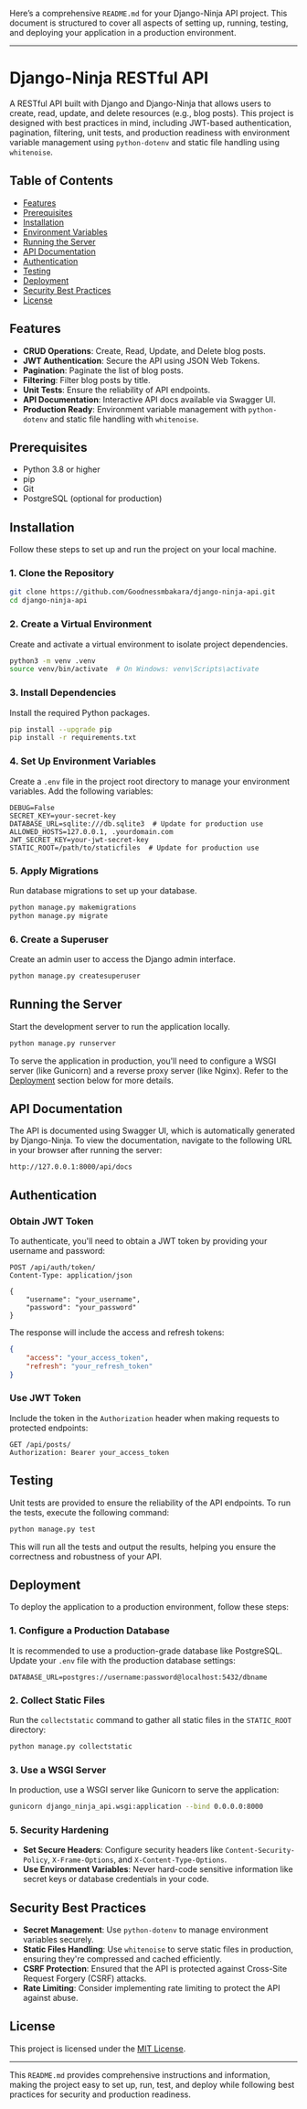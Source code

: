 Here’s a comprehensive `README.md` for your Django-Ninja API project. This document is structured to cover all aspects of setting up, running, testing, and deploying your application in a production environment.

---

# Django-Ninja RESTful API

A RESTful API built with Django and Django-Ninja that allows users to create, read, update, and delete resources (e.g., blog posts). This project is designed with best practices in mind, including JWT-based authentication, pagination, filtering, unit tests, and production readiness with environment variable management using `python-dotenv` and static file handling using `whitenoise`.

## Table of Contents

- [Features](#features)
- [Prerequisites](#prerequisites)
- [Installation](#installation)
- [Environment Variables](#environment-variables)
- [Running the Server](#running-the-server)
- [API Documentation](#api-documentation)
- [Authentication](#authentication)
- [Testing](#testing)
- [Deployment](#deployment)
- [Security Best Practices](#security-best-practices)
- [License](#license)

## Features

- **CRUD Operations**: Create, Read, Update, and Delete blog posts.
- **JWT Authentication**: Secure the API using JSON Web Tokens.
- **Pagination**: Paginate the list of blog posts.
- **Filtering**: Filter blog posts by title.
- **Unit Tests**: Ensure the reliability of API endpoints.
- **API Documentation**: Interactive API docs available via Swagger UI.
- **Production Ready**: Environment variable management with `python-dotenv` and static file handling with `whitenoise`.

## Prerequisites

- Python 3.8 or higher
- pip
- Git
- PostgreSQL (optional for production)

## Installation

Follow these steps to set up and run the project on your local machine.

### 1. Clone the Repository

```bash
git clone https://github.com/Goodnessmbakara/django-ninja-api.git
cd django-ninja-api
```

### 2. Create a Virtual Environment

Create and activate a virtual environment to isolate project dependencies.

```bash
python3 -m venv .venv
source venv/bin/activate  # On Windows: venv\Scripts\activate
```

### 3. Install Dependencies

Install the required Python packages.

```bash
pip install --upgrade pip
pip install -r requirements.txt
```

### 4. Set Up Environment Variables

Create a `.env` file in the project root directory to manage your environment variables. Add the following variables:

```env
DEBUG=False
SECRET_KEY=your-secret-key
DATABASE_URL=sqlite:///db.sqlite3  # Update for production use
ALLOWED_HOSTS=127.0.0.1, .yourdomain.com
JWT_SECRET_KEY=your-jwt-secret-key
STATIC_ROOT=/path/to/staticfiles  # Update for production use
```

### 5. Apply Migrations

Run database migrations to set up your database.

```bash
python manage.py makemigrations
python manage.py migrate
```

### 6. Create a Superuser

Create an admin user to access the Django admin interface.

```bash
python manage.py createsuperuser
```

## Running the Server

Start the development server to run the application locally.

```bash
python manage.py runserver
```

To serve the application in production, you'll need to configure a WSGI server (like Gunicorn) and a reverse proxy server (like Nginx). Refer to the [Deployment](#deployment) section below for more details.

## API Documentation

The API is documented using Swagger UI, which is automatically generated by Django-Ninja. To view the documentation, navigate to the following URL in your browser after running the server:

```
http://127.0.0.1:8000/api/docs
```

## Authentication

### Obtain JWT Token

To authenticate, you'll need to obtain a JWT token by providing your username and password:

```http
POST /api/auth/token/
Content-Type: application/json

{
    "username": "your_username",
    "password": "your_password"
}
```

The response will include the access and refresh tokens:

```json
{
    "access": "your_access_token",
    "refresh": "your_refresh_token"
}
```

### Use JWT Token

Include the token in the `Authorization` header when making requests to protected endpoints:

```http
GET /api/posts/
Authorization: Bearer your_access_token
```

## Testing

Unit tests are provided to ensure the reliability of the API endpoints. To run the tests, execute the following command:

```bash
python manage.py test
```

This will run all the tests and output the results, helping you ensure the correctness and robustness of your API.

## Deployment

To deploy the application to a production environment, follow these steps:

### 1. Configure a Production Database

It is recommended to use a production-grade database like PostgreSQL. Update your `.env` file with the production database settings:

```env
DATABASE_URL=postgres://username:password@localhost:5432/dbname
```

### 2. Collect Static Files

Run the `collectstatic` command to gather all static files in the `STATIC_ROOT` directory:

```bash
python manage.py collectstatic
```

### 3. Use a WSGI Server

In production, use a WSGI server like Gunicorn to serve the application:

```bash
gunicorn django_ninja_api.wsgi:application --bind 0.0.0.0:8000
```


### 5. Security Hardening

- **Set Secure Headers**: Configure security headers like `Content-Security-Policy`, `X-Frame-Options`, and `X-Content-Type-Options`.
- **Use Environment Variables**: Never hard-code sensitive information like secret keys or database credentials in your code.

## Security Best Practices

- **Secret Management**: Use `python-dotenv` to manage environment variables securely.
- **Static Files Handling**: Use `whitenoise` to serve static files in production, ensuring they're compressed and cached efficiently.
- **CSRF Protection**: Ensured that the API is protected against Cross-Site Request Forgery (CSRF) attacks.
- **Rate Limiting**: Consider implementing rate limiting to protect the API against abuse.

## License

This project is licensed under the [MIT License](LICENSE).

---

This `README.md` provides comprehensive instructions and information, making the project easy to set up, run, test, and deploy while following best practices for security and production readiness. 